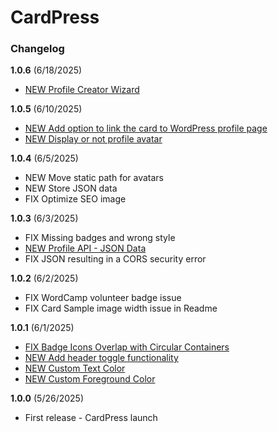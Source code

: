 # CardPress

### Changelog

**1.0.6** (6/18/2025)

- [NEW Profile Creator Wizard](https://github.com/donini/wp-profiles-card/issues/19)

**1.0.5** (6/10/2025)

- [NEW Add option to link the card to WordPress profile page](https://github.com/donini/wp-profiles-card/issues/11)
- [NEW Display or not profile avatar](https://github.com/donini/wp-profiles-card/issues/3)

**1.0.4** (6/5/2025)

- NEW Move static path for avatars
- NEW Store JSON data
- FIX Optimize SEO image

**1.0.3** (6/3/2025)

- FIX Missing badges and wrong style
- [NEW Profile API - JSON Data](https://github.com/donini/wp-profiles-card/issues/12)
- FIX JSON resulting in a CORS security error

**1.0.2** (6/2/2025)

- FIX WordCamp volunteer badge issue 
- FIX Card Sample image width issue in Readme

**1.0.1** (6/1/2025)

- [FIX Badge Icons Overlap with Circular Containers](https://github.com/donini/wp-profiles-card/pull/6)
- [NEW Add header toggle functionality](https://github.com/donini/wp-profiles-card/pull/8)
- [NEW Custom Text Color](https://github.com/donini/wp-profiles-card/issues/1)
- [NEW Custom Foreground Color](https://github.com/donini/wp-profiles-card/issues/2)

**1.0.0** (5/26/2025)
- First release - CardPress launch